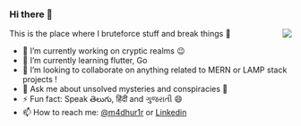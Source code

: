 ### Hi there 👋

This is the place where I bruteforce stuff and break things :rofl:
<img align="right" src="https://media1.giphy.com/media/13HgwGsXF0aiGY/giphy.gif" />

- 🔭 I’m currently working on cryptic realms :wink:
- 🌱 I’m currently learning flutter, Go
- 👯 I’m looking to collaborate on anything related to MERN or LAMP stack projects !
- 💬 Ask me about unsolved mysteries and conspiracies 🧐
- ⚡ Fun fact: Speak తెలుగు, हिंदी and ગુજરાતી 😄
- 📫 How to reach me: [@m4dhur1r](https://twitter.com/m4dhur1r) or [Linkedin](https://www.linkedin.com/in/madhurirudrabhatla/) 


